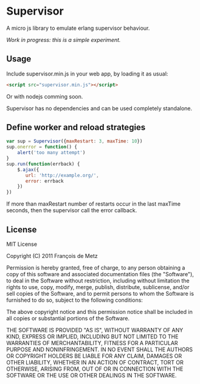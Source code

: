 # Supervisor

A micro js library to emulate erlang supervisor behaviour.

*Work in progress: this is a simple experiment.*

## Usage

Include supervisor.min.js in your web app, by loading it as usual:

```html
<script src="supervisor.min.js"></script>
```

Or with nodejs comming soon.

Supervisor has no dependencies and can be used completely standalone.

## Define worker and reload strategies

```javascript
var sup = Supervisor({maxRestart: 3, maxTime: 10})
sup.onerror = function() {
    alert('too many attempt')
}
sup.run(function(errback) {
    $.ajax({
       url: 'http://example.org/',
       error: errback
    })
})
```

If more than maxRestart number of restarts occur in the last maxTime seconds, then the supervisor call the error callback.

## License

MIT License

Copyright (C) 2011 François de Metz

Permission is hereby granted, free of charge, to any person obtaining a copy of this software and associated documentation files (the "Software"), to deal in the Software without restriction, including without limitation the rights to use, copy, modify, merge, publish, distribute, sublicense, and/or sell copies of the Software, and to permit persons to whom the Software is furnished to do so, subject to the following conditions:

The above copyright notice and this permission notice shall be included in all copies or substantial portions of the Software.

THE SOFTWARE IS PROVIDED "AS IS", WITHOUT WARRANTY OF ANY KIND, EXPRESS OR IMPLIED, INCLUDING BUT NOT LIMITED TO THE WARRANTIES OF MERCHANTABILITY, FITNESS FOR A PARTICULAR PURPOSE AND NONINFRINGEMENT. IN NO EVENT SHALL THE AUTHORS OR COPYRIGHT HOLDERS BE LIABLE FOR ANY CLAIM, DAMAGES OR OTHER LIABILITY, WHETHER IN AN ACTION OF CONTRACT, TORT OR OTHERWISE, ARISING FROM, OUT OF OR IN CONNECTION WITH THE SOFTWARE OR THE USE OR OTHER DEALINGS IN THE SOFTWARE.
